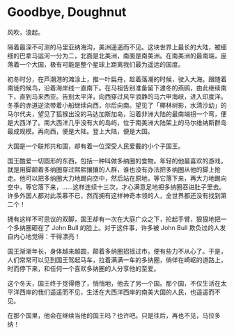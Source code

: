 #   Goodbye, Doughnut

风吹，浪起。

隔着最深不可测的马里亚纳海沟，美洲遥遥而不见。这块世界上最长的大陆，被细细的巴拿马运河一分为二，北面是北美洲，南面是南美洲。在南美洲的最南端，座落着一个大国，极有可能是整个星球上距离我们最为遥远的国度。

初冬时分，在芦潮港的滩涂上，推一叶扁舟，趁着落潮的时候，驶入大海。跟随着南徙的候鸟，沿着海岸线一直南下。在马祖告别准备留下渡冬的燕鸥，由此继续南下，直到马来西亚。告别太平洋，向西穿过风平浪静的马六甲海峡，进入印度洋。冬季的赤道逆流带着小船继续向西，尔后向南。望见了「椰林树影，水清沙幼」的马尔代夫，望见了狐猴出没的马达加斯加岛，沿着非洲大陆的最南端拐一个弯，便是大西洋了。南大西洋几乎没有大的岛屿，位于南美洲大陆架上的马尔维纳斯群岛最成规模。再向西，便是大陆。登上大陆，便是大国。

大国是一个联邦共和国，却有着一位深受人民爱戴的小个子国王。

国王酷爱一切圆形的东西，包括一种叫做多纳圈的食物。年轻的他最喜欢的游戏，就是用脚颠着多纳圏穿过熙熙攘攘的人群，谁也没有办法把多纳圈从他的脚上抢走。他可以把多纳圈大力地踢向空中，然后站在原地，等它落下来，再大力地踢向空中，等它落下来，……这样连续十三次，才心满意足地把多纳圈吞进肚子里去。许多外国人都对此羡慕不已，然而拥有这样神奇本领的人，全世界都还没有找到第二个！

拥有这样不可思议的双脚，国王却有一次在大庭广众之下，抡起手臂，狠狠地把一个多纳圈砸在了 John Bull 的脸上。对于这件事，许多被 John Bull 欺负过的人发自内心地觉得：干得漂亮！

国王渐渐年长，身体越来越圆，颠着多纳圈招摇过市，便有些力不从心了。于是，人们常常可以见到国王驾起马车，拉着满满一车的多纳圈，徜徉在崎岖的道路上，时而停下来，和任何一个喜欢多纳圈的人分享他的至爱。

这个冬天，国王终于觉得倦了，悄悄地，他去了另一个国。那个国，不仅生活在太平洋西岸的我们遥遥而不见，生活在大西洋西岸的南美大国的人民，也遥遥而不见。

在那个国里，他会在继续当他的国王吗？也许吧。只是往后，再也不见，马拉多纳！
